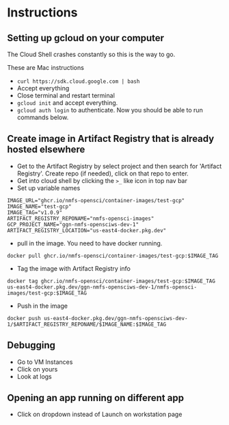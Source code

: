 # Instructions

## Setting up gcloud on your computer

The Cloud Shell crashes constantly so this is the way to go.

These are Mac instructions

* `curl https://sdk.cloud.google.com | bash`
* Accept everything
* Close terminal and restart terminal
* `gcloud init` and accept everything.
* `gcloud auth login` to authenticate. Now you should be able to run commands below.

## Create image in Artifact Registry that is already hosted elsewhere

* Get to the Artifact Registry by select project and then search for 'Artifact Registry'. Create repo (if needed), click on that repo to enter.
* Get into cloud shell by clicking the `>_` like icon in top nav bar
* Set up variable names
```
IMAGE_URL="ghcr.io/nmfs-opensci/container-images/test-gcp"
IMAGE_NAME="test-gcp"
IMAGE_TAG="v1.0.9"
ARTIFACT_REGISTRY_REPONAME="nmfs-opensci-images"
GCP_PROJECT_NAME="ggn-nmfs-opensciws-dev-1"
ARTIFACT_REGISTRY_LOCATION="us-east4-docker.pkg.dev"
```
* pull in the image. You need to have docker running.
```
docker pull ghcr.io/nmfs-opensci/container-images/test-gcp:$IMAGE_TAG
```

* Tag the image with Artifact Registry info
```
docker tag ghcr.io/nmfs-opensci/container-images/test-gcp:$IMAGE_TAG us-east4-docker.pkg.dev/ggn-nmfs-opensciws-dev-1/nmfs-opensci-images/test-gcp:$IMAGE_TAG
```
* Push in the image
```
docker push us-east4-docker.pkg.dev/ggn-nmfs-opensciws-dev-1/$ARTIFACT_REGISTRY_REPONAME/$IMAGE_NAME:$IMAGE_TAG
```


## Debugging

* Go to VM Instances
* Click on yours
* Look at logs

## Opening an app running on different app

* Click on dropdown instead of Launch on workstation page


